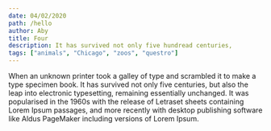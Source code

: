 ```yaml
---
date: 04/02/2020
path: /hello
author: Aby
title: Four
description: It has survived not only five hundread centuries,
tags: ["animals", "Chicago", "zoos", "questro"]
---
```


When an unknown printer took a galley of type and scrambled it to make a type specimen book. It has survived not only five centuries, but also the leap into electronic typesetting, remaining essentially unchanged. It was popularised in the 1960s with the release of Letraset sheets containing Lorem Ipsum passages, and more recently with desktop publishing software like Aldus PageMaker including versions of Lorem Ipsum.
